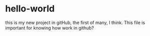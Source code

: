 # hello-world
this is my new project in gitHub, the first of many, I think.
This file is important for knowing how work in github?
